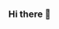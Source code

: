 ### Hi there 👋

<!--
**rohit25-1/rohit25-1** is a ✨ _special_ ✨ repository because its `README.md` (this file) appears on your GitHub profile.

Here are some ideas to get you started:

- 🌱 I’m currently learning DSA with C++.
- 📫 I Love Trying Out New Things On Python Like Automation,Web Scraping And Playing With Requests Library.
- ⚡ Fun fact: I Love Learning New Things Everyday.


### Github Stats ###

![Rohit's Stats] https://github-readme-stats.vercel.app/api/top-langs/?username=rohit25-1&show_icons=true&theme=radical

### Top Languages ####

![Top Langs] https://github-readme-stats.vercel.app/api/top-langs/?username=rohit25-1&show_icons=true&theme=radical
